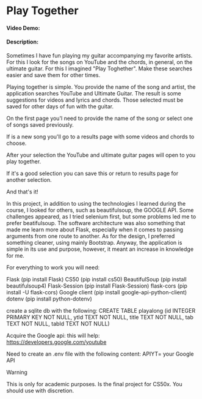 # Play Together

#### Video Demo: <URL HERE>

#### Description:

Sometimes I have fun playing my guitar accompanying my favorite artists. For this I look for the songs on YouTube and the chords, in general, on the ultimate guitar.
For this I imagined "Play Toghether". Make these searches easier and save them for other times.

Playing together is simple. You provide the name of the song and artist, the application searches YouTube and Ultimate Guitar. The result is some suggestions for videos and lyrics and chords. Those selected must be saved for other days of fun with the guitar.

On the first page you'l need to provide the name of the song or select one of songs saved previously.

If is a new song you'll go to a results page with some videos and chords to choose.

After your selection the YouTube and ultimate guitar pages will open to you play together.

If it's a good selection you can save this or return to results page for another selection.

And that's it!

In this project, in addition to using the technologies I learned during the course, I looked for others, such as beautifulsoup, the GOOGLE API.
Some challenges appeared, as I tried selenium first, but some problems led me to prefer beatifulsoup.
The software architecture was also something that made me learn more about Flask, especially when it comes to passing arguments from one route to another.
As for the design, I preferred something cleaner, using mainly Bootstrap.
Anyway, the application is simple in its use and purpose, however, it meant an increase in knowledge for me.

For everything to work you will need:

Flask (pip install Flask)
CS50 (pip install cs50)
BeautifulSoup (pip install beautifulsoup4)
Flask-Session (pip install Flask-Session)
flask-cors (pip install -U flask-cors)
Google client (pip install google-api-python-client)
dotenv (pip install python-dotenv)

create a sqlite db with the following:
CREATE TABLE playalong (id INTEGER PRIMARY KEY NOT NULL, ytId TEXT NOT NULL, title TEXT NOT NULL, tab TEXT NOT NULL, tabId TEXT NOT NULL)

Acquire the Google api: this will help:
https://developers.google.com/youtube

Need to create an .env file with the following content:
APIYT= your Google API

> [!WARNING]
> This is only for academic purposes. Is the final project for CS50x.
> You should use with discretion.
